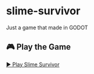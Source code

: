 # slime-survivor
Just a game that made in GODOT

## 🎮 Play the Game

[▶️ Play Slime Survivor](https://gum33.github.io/slime-survivor/)

